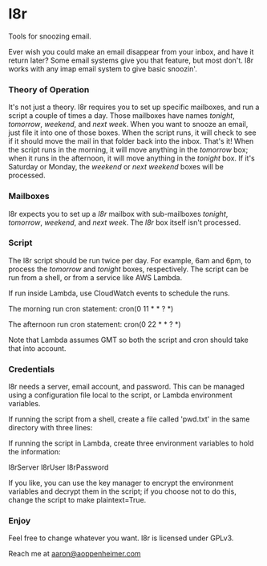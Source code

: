 # l8r
Tools for snoozing email.

Ever wish you could make an email disappear from your inbox, and have it return later? Some email systems give you that feature,
but most don't. l8r works with any imap email system to give basic snoozin'.

### Theory of Operation

It's not just a theory. l8r requires you to set up specific mailboxes, and run a script a couple of times a day. Those mailboxes have names _tonight_, _tomorrow_, _weekend_, and _next week_. When you want to snooze an email, just file it into one of those boxes. When the script runs, it will check to see if it should move the mail in that folder back into the inbox. That's it! When the script runs in the morning, it will move anything in the _tomorrow_ box; when it runs in the afternoon, it will move anything in the _tonight_ box. If it's Saturday or Monday, the _weekend_ or _next weekend_ boxes will be processed.

### Mailboxes

l8r expects you to set up a _l8r_ mailbox with sub-mailboxes _tonight_, _tomorrow_, _weekend_, and _next week_. The _l8r_ box itself isn't processed.

### Script

The l8r script should be run twice per day. For example, 6am and 6pm, to process the _tomorrow_ and _tonight_ boxes, respectively. The script can be run from a shell, or from a service like AWS Lambda.

If run inside Lambda, use CloudWatch events to schedule the runs.

The morning run cron statement:
  cron(0 11 * * ? *)

The afternoon run cron statement:
  cron(0 22 * * ? *)

Note that Lambda assumes GMT so both the script and cron should take that into account.

### Credentials

l8r needs a server, email account, and password. This can be managed using a configuration file local to the script, or Lambda environment variables.

If running the script from a shell, create a file called 'pwd.txt' in the same directory with three lines:

  <server address e.g. imap.foo.com>
  <email address e.g. aaron@aoppenheimer.com>
  <email passeord e.g. thisismypassword>

If running the script in Lambda, create three environment variables to hold the information:

  l8rServer
  l8rUser
  l8rPassword

If you like, you can use the key manager to encrypt the environment variables and decrypt them in the script; if you choose not to do this, change the script to make plaintext=True.

### Enjoy

Feel free to change whatever you want. l8r is licensed under GPLv3.

Reach me at aaron@aoppenheimer.com


